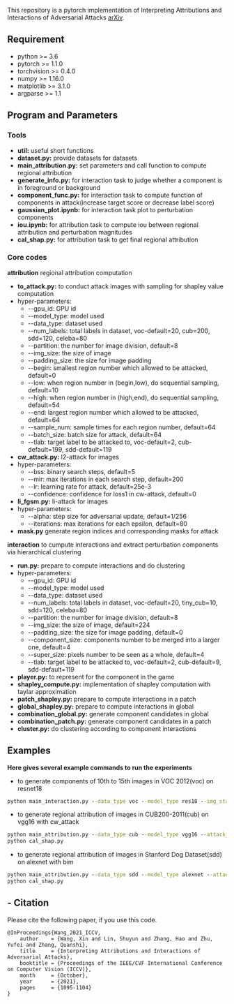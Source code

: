 This repository is a pytorch implementation of Interpreting Attributions and Interactions of Adversarial Attacks [arXiv](https://arxiv.org/abs/2108.06895).

## Requirement

* python >= 3.6
* pytorch >= 1.1.0
* torchvision >= 0.4.0
* numpy >= 1.16.0
* matplotlib >= 3.1.0
* argparse >= 1.1

## Program and Parameters

### Tools

- **util:** useful short functions
- **dataset.py:** provide datasets for datasets
- **main_attribution.py:** set parameters and call function to compute regional attribution
- **generate_info.py:** for interaction task to judge whether a component is in foreground or background
- **component_func.py:** for interaction task to compute function of components in attack(increase target score or decrease label score)
- **gaussian_plot.ipynb:** for interaction task plot to perturbation components
- **iou.ipynb:** for attribution task to compute iou between regional attribution and perturbation magnitudes
- **cal_shap.py:** for attribution task to get final regional attribution

### Core codes
**attribution** regional attribution computation
- **to_attack.py:** to conduct attack images with sampling for shapley value computation
- hyper-parameters:
  - --gpu_id: GPU id
  - --model_type: model used
  - --data_type: dataset used
  - --num_labels: total labels in dataset, voc-default=20, cub=200, sdd=120, celeba=80
  - --partition: the number for image division, default=8
  - --img_size: the size of image
  - --padding_size: the size for image padding
  - --begin: smallest region number which allowed to be attacked, default=0
  - --low: when region number in (begin,low), do sequential sampling, default=10
  - --high: when region number in (high,end), do sequential sampling, default=54
  - --end: largest region number which allowed to be attacked, default=64
  - --sample_num: sample times for each region number, default=64
  - --batch_size: batch size for attack, default=64
  - --tlab: target label to be attacked to, voc-default=2, cub-default=199, sdd-default=119
- **cw_attack.py:** l2-attack for images
- hyper-parameters:
  - --bss: binary search steps, default=5
  - --mir: max iterations in each search step, default=200
  - --lr: learning rate for attack, default=25e-3
  - --confidence: confidence for loss1 in cw-attack, default=0
- **li_fgsm.py:** li-attack for images
- hyper-parameters:
  - --alpha: step size for adversarial update, default=1/256
  - --iterations: max iterations for each epsilon, default=80
- **mask.py** generate region indices and corresponding masks for attack


**interaction** to cumpute interactions and extract perturbation components via hierarchical clustering
- **run.py:** prepare to compute interactions and do clustering
- hyper-parameters:
  - --gpu_id: GPU id
  - --model_type: model used
  - --data_type: dataset used
  - --num_labels: total labels in dataset, voc-default=20, tiny_cub=10, sdd=120, celeba=80
  - --partition: the number for image division, default=8
  - --img_size: the size of image, default=224
  - --padding_size: the size for image padding, default=0
  - --component_size: components number to be merged into a larger one, default=4
  - --super_size: pixels number to be seen as a whole, default=4
  - --tlab: target label to be attacked to, voc-default=2, cub-default=9, sdd-default=119
- **player.py:** to represent for the component in the game
- **shapley_compute.py:** implementation of shapley computation with taylar approximation
- **patch_shapley.py:** prepare to compute interactions in a patch
- **global_shapley.py:** prepare to compute interactions in global
- **combination_global.py:** generate component candidates in global
- **combination_patch.py:** generate component candidates in a patch
- **cluster.py:** do clustering according to component interactions

## Examples
**Here gives several example commands to run the experiments**
- to generate components of 10th to 15th images in VOC 2012(voc) on resnet18
```cmd
python main_interaction.py --data_type voc --model_type res18 --img_start 10 --img_run 5
```

- to generate regional attribution of images in CUB200-2011(cub) on vgg16 with cw_attack
```cmd
python main_attribution.py --data_type cub --model_type vgg16 --attack_type l2
python cal_shap.py
```

- to generate regional attribution of images in Stanford Dog Dataset(sdd) on alexnet with bim
```cmd
python main_attribution.py --data_type sdd --model_type alexnet --attack_type li
python cal_shap.py
```



## - Citation

Please cite the following paper, if you use this code.

```
@InProceedings{Wang_2021_ICCV,
    author    = {Wang, Xin and Lin, Shuyun and Zhang, Hao and Zhu, Yufei and Zhang, Quanshi},
    title     = {Interpreting Attributions and Interactions of Adversarial Attacks},
    booktitle = {Proceedings of the IEEE/CVF International Conference on Computer Vision (ICCV)},
    month     = {October},
    year      = {2021},
    pages     = {1095-1104}
}
```

